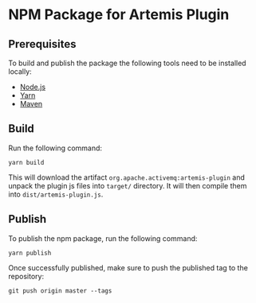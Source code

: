 # NPM Package for Artemis Plugin

## Prerequisites

To build and publish the package the following tools need to be installed locally:

- [Node.js](http://nodejs.org/)
- [Yarn](https://yarnpkg.com/)
- [Maven](https://maven.apache.org/)

## Build

Run the following command:

```
yarn build
```

This will download the artifact `org.apache.activemq:artemis-plugin` and unpack the plugin js files into `target/` directory. It will then compile them into `dist/artemis-plugin.js`.

## Publish

To publish the npm package, run the following command:

```
yarn publish
```

Once successfully published, make sure to push the published tag to the repository:

```
git push origin master --tags
```
